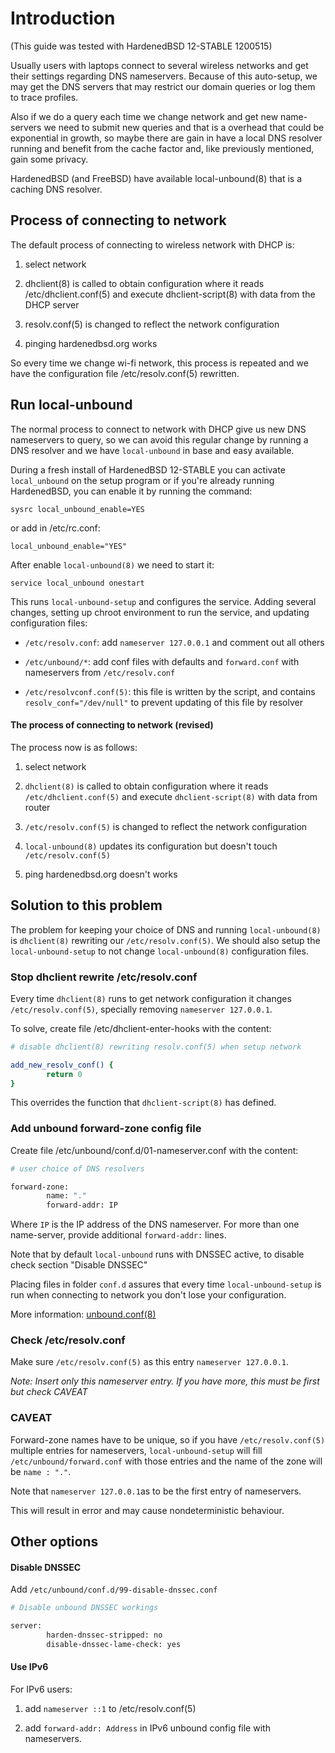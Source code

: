 # Introduction

(This guide was tested with HardenedBSD 12-STABLE 1200515)

Usually users with laptops connect to several wireless networks and get their
settings regarding DNS nameservers. Because of this auto-setup, we may get the
DNS servers that may restrict our domain queries or log them to trace profiles.

Also if we do a query each time we change network and get new name-servers we
need to submit new queries and that is a overhead that could be exponential in
growth, so maybe there are gain in have a local DNS resolver running and
benefit from the cache factor and, like previously mentioned, gain some privacy.

HardenedBSD (and FreeBSD) have available local-unbound(8) that is a caching
DNS resolver.

## Process of connecting to network

The default process of connecting to wireless network with DHCP is:

1. select network 

2. dhclient(8) is called to obtain configuration where it reads
/etc/dhclient.conf(5) and execute dhclient-script(8) with data from the DHCP server

3. resolv.conf(5) is changed to reflect the network configuration

4. pinging hardenedbsd.org works

So every time we change wi-fi network, this process is repeated and we have the 
configuration file /etc/resolv.conf(5) rewritten.

## Run local-unbound

The normal process to connect to network with DHCP give us new DNS nameservers
to query, so we can avoid this regular change by running a DNS resolver
and we have `local-unbound` in base and easy available.

During a fresh install of HardenedBSD 12-STABLE you can activate `local_unbound`
on the setup program or if you're already running HardenedBSD, you can enable it
by running the command:

`sysrc local_unbound_enable=YES`

or add in /etc/rc.conf:

`local_unbound_enable="YES"`

After enable `local-unbound(8)` we need to start it:

`service local_unbound onestart`

This runs `local-unbound-setup` and configures the service. Adding several
changes, setting up chroot environment to run the service, and updating
configuration files:

- `/etc/resolv.conf`: add `nameserver 127.0.0.1` and comment out all others

- `/etc/unbound/*`: add conf files with defaults and `forward.conf` with nameservers
from `/etc/resolv.conf`

- `/etc/resolvconf.conf(5)`: this file is written by the script, and contains
`resolv_conf="/dev/null"` to prevent updating of this file by resolver

#### The process of connecting to network (revised)

The process now is as follows: 

1. select network 

2. `dhclient(8)` is called to obtain configuration where it reads
`/etc/dhclient.conf(5)` and execute `dhclient-script(8)` with data from router

3. `/etc/resolv.conf(5)` is changed to reflect the network configuration

4. `local-unbound(8)` updates its configuration but doesn't touch `/etc/resolv.conf(5)`

5. ping hardenedbsd.org doesn't works

## Solution to this problem

The problem for keeping your choice of DNS and running `local-unbound(8)` is
`dhclient(8)` rewriting our `/etc/resolv.conf(5)`. We should also setup the 
`local-unbound-setup` to not change `local-unbound(8)` configuration files.

### Stop dhclient rewrite /etc/resolv.conf

Every time `dhclient(8)` runs to get network configuration it changes 
`/etc/resolv.conf(5)`, specially removing `nameserver 127.0.0.1`.

To solve, create file /etc/dhclient-enter-hooks with the content:

```sh
# disable dhclient(8) rewriting resolv.conf(5) when setup network

add_new_resolv_conf() {
        return 0
}
```

This overrides the function that `dhclient-script(8)` has defined.

### Add unbound forward-zone config file

Create file /etc/unbound/conf.d/01-nameserver.conf with the content:

```sh
# user choice of DNS resolvers

forward-zone:
        name: "."
        forward-addr: IP
```

Where `IP` is the IP address of the DNS nameserver.
For more than one name-server, provide additional `forward-addr:` lines.

Note that by default `local-unbound` runs with DNSSEC active,
to disable check section "Disable DNSSEC"

Placing files in folder `conf.d` assures that every time `local-unbound-setup` is run
when connecting to network you don't lose your configuration.

More information: [unbound.conf(8)](https://www.freebsd.org/cgi/man.cgi?query=unbound.conf&apropos=0&sektion=0&manpath=FreeBSD+12.0-RELEASE+and+Ports&arch=default&format=html)

### Check /etc/resolv.conf

Make sure `/etc/resolv.conf(5)` as this entry `nameserver 127.0.0.1`.

*Note: Insert only this nameserver entry. If you have more, this must be first but check CAVEAT*

### CAVEAT

Forward-zone names have to be unique, so if you have `/etc/resolv.conf(5)`
multiple entries for nameservers, `local-unbound-setup` will fill 
`/etc/unbound/forward.conf` with those entries and the name of the zone
will be `name : "."`.

Note that `nameserver 127.0.0.1`as to be the first entry of nameservers.

This will result in error and may cause nondeterministic behaviour.

## Other options

#### Disable DNSSEC

Add `/etc/unbound/conf.d/99-disable-dnssec.conf`

```sh
# Disable unbound DNSSEC workings

server:
        harden-dnssec-stripped: no
        disable-dnssec-lame-check: yes
```

#### Use IPv6

For IPv6 users:

1. add `nameserver ::1` to /etc/resolv.conf(5)

2. add `forward-addr: Address` in IPv6 unbound config file with
nameservers.